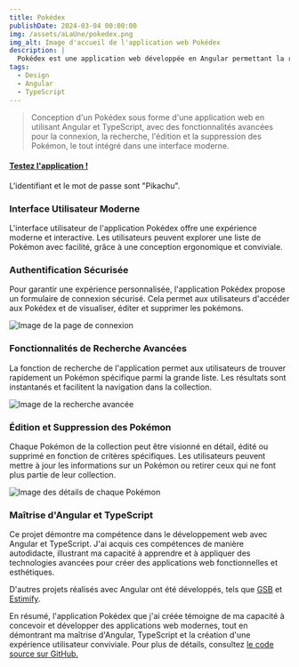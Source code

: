 ```yaml
---
title: Pokédex
publishDate: 2024-03-04 00:00:00
img: /assets/aLaUne/pokedex.png
img_alt: Image d'accueil de l'application web Pokédex
description: |
  Pokédex est une application web développée en Angular permettant la recherche, la visualisation et l'édition de Pokémon.
tags:
  - Design
  - Angular
  - TypeScript
---
```


> Conception d'un Pokédex sous forme d'une application web en utilisant Angular et TypeScript, avec des fonctionnalités
> avancées pour la connexion, la recherche, l'édition et la suppression des Pokémon, le tout intégré dans une interface
> moderne.

#### [Testez l'application !](https://pokedex.naelbenaissa.fr/)

L'identifiant et le mot de passe sont "Pikachu".

### Interface Utilisateur Moderne

L'interface utilisateur de l'application Pokédex offre une expérience moderne et interactive. Les utilisateurs peuvent
explorer une liste de Pokémon avec facilité, grâce à une conception ergonomique et conviviale.

### Authentification Sécurisée

Pour garantir une expérience personnalisée, l'application Pokédex propose un formulaire de connexion sécurisé. Cela
permet aux utilisateurs d'accéder aux Pokédex et de visualiser, éditer et supprimer les pokémons.

![Image de la page de connexion](/assets/pokedex/pokedex-cnx.png)

### Fonctionnalités de Recherche Avancées

La fonction de recherche de l'application permet aux utilisateurs de trouver rapidement un Pokémon spécifique parmi la
grande liste. Les résultats sont instantanés et facilitent la navigation dans la collection.

![Image de la recherche avancée](/assets/pokedex/pokedex-recherche.png)

### Édition et Suppression des Pokémon

Chaque Pokémon de la collection peut être visionné en détail, édité ou supprimé en fonction de critères spécifiques. Les
utilisateurs peuvent mettre à jour les informations sur un Pokémon ou retirer ceux qui ne font plus partie de leur
collection.

![Image des détails de chaque Pokémon](/assets/pokedex/pokedex-detail.png)

### Maîtrise d'Angular et TypeScript

Ce projet démontre ma compétence dans le développement web avec Angular et TypeScript. J'ai acquis ces compétences de
manière autodidacte, illustrant ma capacité à apprendre et à appliquer des technologies avancées pour créer des
applications web fonctionnelles et esthétiques.

D'autres projets réalisés avec Angular ont été développés, tels que <a href="/work/gsb">GSB</a>
et <a href="/work/nested/estimify">Estimify</a>.

En résumé, l'application Pokédex que j'ai créée témoigne de ma capacité à concevoir et développer des applications web
modernes, tout en démontrant ma maîtrise d'Angular, TypeScript et la création d'une expérience utilisateur conviviale.
Pour plus de détails, consultez <a href="https://github.com/naelbenaissa/Pokedex" target="blank">le code source sur
GitHub.</a>